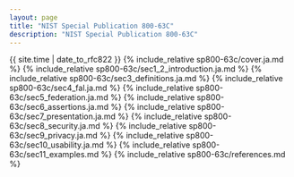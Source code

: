 ```yaml
---
layout: page
title: "NIST Special Publication 800-63C"
description: "NIST Special Publication 800-63C"
---
```


{{ site.time | date_to_rfc822 }}
{% include_relative sp800-63c/cover.ja.md %}
{% include_relative sp800-63c/sec1_2_introduction.ja.md %}
{% include_relative sp800-63c/sec3_definitions.ja.md %}
{% include_relative sp800-63c/sec4_fal.ja.md %}
{% include_relative sp800-63c/sec5_federation.ja.md %}
{% include_relative sp800-63c/sec6_assertions.ja.md %}
{% include_relative sp800-63c/sec7_presentation.ja.md %}
{% include_relative sp800-63c/sec8_security.ja.md %}
{% include_relative sp800-63c/sec9_privacy.ja.md %}
{% include_relative sp800-63c/sec10_usability.ja.md %}
{% include_relative sp800-63c/sec11_examples.md %}
{% include_relative sp800-63c/references.md %}
